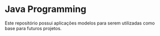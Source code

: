 # Java Programming  

Este repositório possui aplicações modelos para serem utilizadas como base para futuros projetos.  

